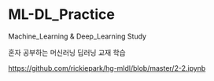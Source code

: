 # ML-DL_Practice
Machine_Learning &amp; Deep_Learning Study



혼자 공부하는 머신러닝 딥러닝 교재 학습




https://github.com/rickiepark/hg-mldl/blob/master/2-2.ipynb
